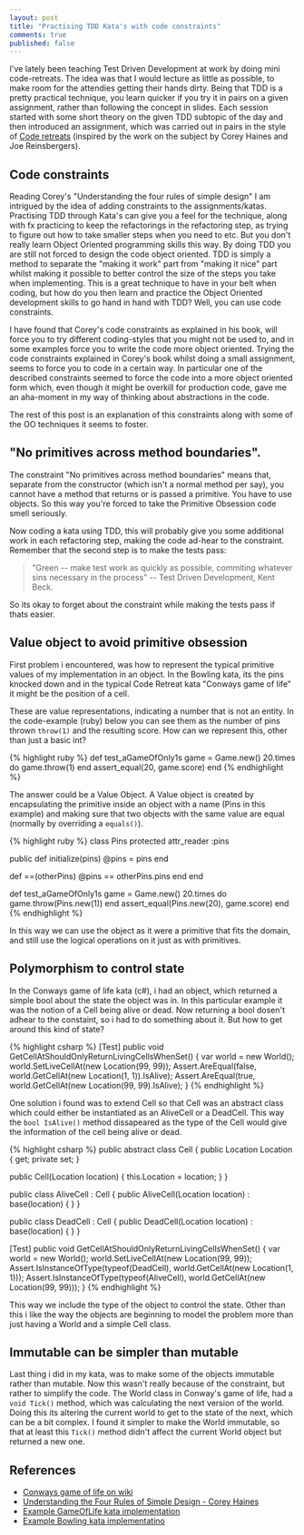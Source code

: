```yaml
---
layout: post
title: "Practising TDD Kata's with code constraints"
comments: true
published: false
---
```

I've lately been teaching Test Driven Development at work by doing mini code-retreats. The idea was that I would lecture as little as possible, to make room for the attendies getting their hands dirty. Being that TDD is a pretty practical technique, you learn quicker if you try it in pairs on a given assignment, rather than following the concept in slides. Each session started with some short theory on the given TDD subtopic of the day and then introduced an assignment, which was carried out in pairs in the style of [Code retreats](http://coderetreat.org/about) (inspired by the work on the subject by Corey Haines and Joe Reinsbergers).

Code constraints
-------------------------------
Reading Corey's "Understanding the four rules of simple design" I am intrigued by the idea of adding constraints to the assignments/katas. Practising TDD through Kata's can give you a feel for the technique, along with fx practicing to keep the refactorings in the refactoring step, as trying to figure out how to take smaller steps when you need to etc. But you don't really learn Object Oriented programming skills this way. By doing TDD you are still not forced to design the code object oriented. TDD is simply a method to separate the "making it work" part from "making it nice" part whilst making it possible to better control the size of the steps you take when implementing. This is a great technique to have in your belt when coding, but how do you then learn and practice the Object Oriented development skills to go hand in hand with TDD? Well, you can use code constraints.

I have found that Corey's code constraints as explained in his book, will force you to try different coding-styles that you might not be used to, and in some examples force you to write the code more object oriented. Trying the code constraints explained in Corey's book whilst doing a small assignment, seems to force you to code in a certain way. In particular one of the described constraints seemed to force the code into a more object oriented form which, even though it might be overkill for production code, gave me an aha-moment in my way of thinking about abstractions in the code.

The rest of this post is an explanation of this constraints along with some of the OO techniques it seems to foster.

"No primitives across method boundaries".
-----------------------------------------
The constraint "No primitives across method boundaries" means that, separate from the constructor (which isn't a normal method per say), you cannot have a method that returns or is passed a primitive. You have to use objects.
So this way you're forced to take the Primitive Obsession code smell seriously.

Now coding a kata using TDD, this will probably give you some additional work in each refactoring step, making the code ad-hear to the constraint. Remember that the second step is to make the tests pass:

> "Green -- make test work as quickly as possible, commiting whatever sins necessary in the process"  -- Test Driven Development, Kent Beck.

So its okay to forget about the constraint while making the tests pass if thats easier.

Value object to avoid primitive obsession
------------------------------------------
First problem i encountered, was how to represent the typical primitive values of my implementation in an object. In the Bowling kata, its the pins knocked down and in the typical Code Retreat kata "Conways game of life" it might be the position of a cell.

These are value representations, indicating a number that is not an entity. In the code-example (ruby) below you can see them as the number of pins thrown `throw(1)` and the resulting score. How can we represent this, other than just a basic int?

{% highlight ruby %}
def test_aGameOfOnly1s
  game = Game.new()
  20.times do
    game.throw(1)
  end
  assert_equal(20, game.score)
end
{% endhighlight %}

The answer could be a Value Object. A Value object is created by encapsulating the primitive inside an object with a name (Pins in this example) and making sure that two objects with the same value are equal (normally by overriding a `equals()`).

{% highlight ruby %}
class Pins
  protected
  attr_reader :pins

  public
  def initialize(pins)
    @pins = pins
  end

  def ==(otherPins)
    @pins == otherPins.pins
  end
end

def test_aGameOfOnly1s
  game = Game.new()
  20.times do
    game.throw(Pins.new(1))
  end
  assert_equal(Pins.new(20), game.score)
end
{% endhighlight %}

In this way we can use the object as it were a primitive that fits the domain, and still use the logical operations on it just as with primitives.

Polymorphism to control state
-----------------------------
In the Conways game of life kata (c#), i had an object, which returned a simple bool about the state the object was in. In this particular example it was the notion of a Cell being alive or dead. Now returning a bool dosen't adhear to the constaint, so i had to do something about it. But how to get around this kind of state?

{% highlight csharp %}
[Test]
public void GetCellAtShouldOnlyReturnLivingCellsWhenSet()
{
  var world = new World();
  world.SetLiveCellAt(new Location(99, 99));
  Assert.AreEqual(false, world.GetCellAt(new Location(1, 1)).IsAlive);
  Assert.AreEqual(true, world.GetCellAt(new Location(99, 99).IsAlive);
}
{% endhighlight %}

One solution i found was to extend Cell so that Cell was an abstract class which could either be instantiated as an AliveCell or a DeadCell. This way the `bool IsAlive()` method dissapeared as the type of the Cell would give the information of the cell being alive or dead.

{% highlight csharp %}
public abstract class Cell
{
  public Location Location { get; private set; }
            
  public Cell(Location location)
  {
    this.Location = location;
  }
}
        
public class AliveCell : Cell
{
  public AliveCell(Location location)
    : base(location)
  {
  }
}

public class DeadCell : Cell
{
  public DeadCell(Location location)
    : base(location)
  {
  }
}

[Test]
public void GetCellAtShouldOnlyReturnLivingCellsWhenSet()
{
  var world = new World();
  world.SetLiveCellAt(new Location(99, 99));
  Assert.IsInstanceOfType(typeof(DeadCell), world.GetCellAt(new Location(1, 1)));
  Assert.IsInstanceOfType(typeof(AliveCell), world.GetCellAt(new Location(99, 99)));
}
{% endhighlight %}

This way we include the type of the object to control the state. Other than this i like the way the objects are beginning to model the problem more than just having a World and a simple Cell class.

Immutable can be simpler than mutable
-------------------------------------

Last thing i did in my kata, was to make some of the objects immutable rather than mutable. Now this wasn't really because of the constraint, but rather to simplify the code. The World class in Conway's game of life, had a `void Tick()` method, which was calculating the next version of the world. Doing this its altering the current world to get to the state of the next, which can be a bit complex. I found it simpler to make the World immutable, so that at least this `Tick()` method didn't affect the current World object but returned a new one.

References
----------
<ul>
  <li><a href="https://en.wikipedia.org/wiki/Conway%27s_Game_of_Life">Conways game of life on wiki</a></li>
  <li><a href="https://leanpub.com/4rulesofsimpledesign">Understanding the Four Rules of Simple Design - Corey Haines</a></li>
  <li><a href="https://github.com/TheoAndersen/GameOfLifeKata">Example GameOfLife kata implementation</a></li>
  <li><a href="https://github.com/TheoAndersen/BowlingKataRuby">Example Bowling kata implementatino</a></li>
</ul>






